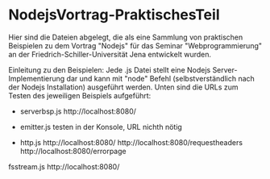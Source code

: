 # NodejsVortrag-PraktischesTeil
Hier sind die Dateien abgelegt, die als eine Sammlung von praktischen Beispielen zu dem Vortrag "Nodejs" für das Seminar "Webprogrammierung" an der Friedrich-Schiller-Universität Jena entwickelt wurden.


Einleitung zu den Beispielen:
Jede .js Datei stellt eine Nodejs Server-Implementierung dar und kann mit "node" Befehl (selbstverständlich nach der Nodejs Installation) ausgeführt werden. Unten sind die URLs zum Testen des jeweiligen Beispiels aufgeführt:

* serverbsp.js  http://localhost:8080/
* emitter.js  testen in der Konsole, URL nichth nötig
  
* http.js  http://localhost:8080/
  http://localhost:8080/requestheaders
  http://localhost:8080/errorpage
  
  
fsstream.js
  http://localhost:8080/
